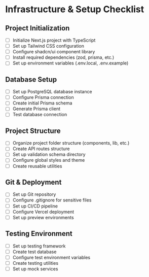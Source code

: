 # Infrastructure & Setup Checklist

## Project Initialization
- [ ] Initialize Next.js project with TypeScript
- [ ] Set up Tailwind CSS configuration
- [ ] Configure shadcn/ui component library
- [ ] Install required dependencies (zod, prisma, etc.)
- [ ] Set up environment variables (.env.local, .env.example)

## Database Setup
- [ ] Set up PostgreSQL database instance
- [ ] Configure Prisma connection
- [ ] Create initial Prisma schema
- [ ] Generate Prisma client
- [ ] Test database connection

## Project Structure
- [ ] Organize project folder structure (components, lib, etc.)
- [ ] Create API routes structure
- [ ] Set up validation schema directory
- [ ] Configure global styles and theme
- [ ] Create reusable utilities

## Git & Deployment
- [ ] Set up Git repository
- [ ] Configure .gitignore for sensitive files
- [ ] Set up CI/CD pipeline
- [ ] Configure Vercel deployment
- [ ] Set up preview environments

## Testing Environment
- [ ] Set up testing framework
- [ ] Create test database
- [ ] Configure test environment variables
- [ ] Create testing utilities
- [ ] Set up mock services